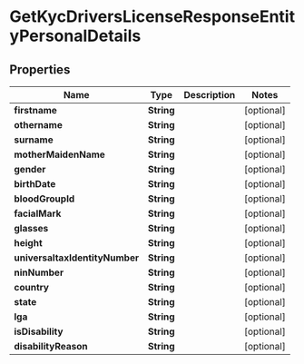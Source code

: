 

# GetKycDriversLicenseResponseEntityPersonalDetails


## Properties

| Name | Type | Description | Notes |
|------------ | ------------- | ------------- | -------------|
|**firstname** | **String** |  |  [optional] |
|**othername** | **String** |  |  [optional] |
|**surname** | **String** |  |  [optional] |
|**motherMaidenName** | **String** |  |  [optional] |
|**gender** | **String** |  |  [optional] |
|**birthDate** | **String** |  |  [optional] |
|**bloodGroupId** | **String** |  |  [optional] |
|**facialMark** | **String** |  |  [optional] |
|**glasses** | **String** |  |  [optional] |
|**height** | **String** |  |  [optional] |
|**universaltaxIdentityNumber** | **String** |  |  [optional] |
|**ninNumber** | **String** |  |  [optional] |
|**country** | **String** |  |  [optional] |
|**state** | **String** |  |  [optional] |
|**lga** | **String** |  |  [optional] |
|**isDisability** | **String** |  |  [optional] |
|**disabilityReason** | **String** |  |  [optional] |



